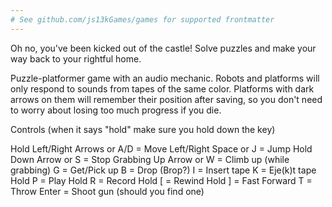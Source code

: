 ```yaml
---
# See github.com/js13kGames/games for supported frontmatter
---
```

Oh no, you've been kicked out of the castle! Solve puzzles and make your way back to your rightful home. 

Puzzle-platformer game with an audio mechanic. Robots and platforms will only respond to sounds from tapes of the same color. Platforms with dark arrows on them will remember their position after saving, so you don't need to worry about losing too much progress if you die. 

Controls (when it says "hold" make sure you hold down the key)

Hold Left/Right Arrows or A/D = Move Left/Right
Space or J = Jump
Hold Down Arrow or S = Stop Grabbing
Up Arrow or W = Climb up (while grabbing)
G = Get/Pick up
B = Drop (Brop?)
I = Insert tape
K = Eje(k)t tape
Hold P = Play
Hold R = Record
Hold [ = Rewind
Hold ] = Fast Forward
T = Throw
Enter = Shoot gun (should you find one)